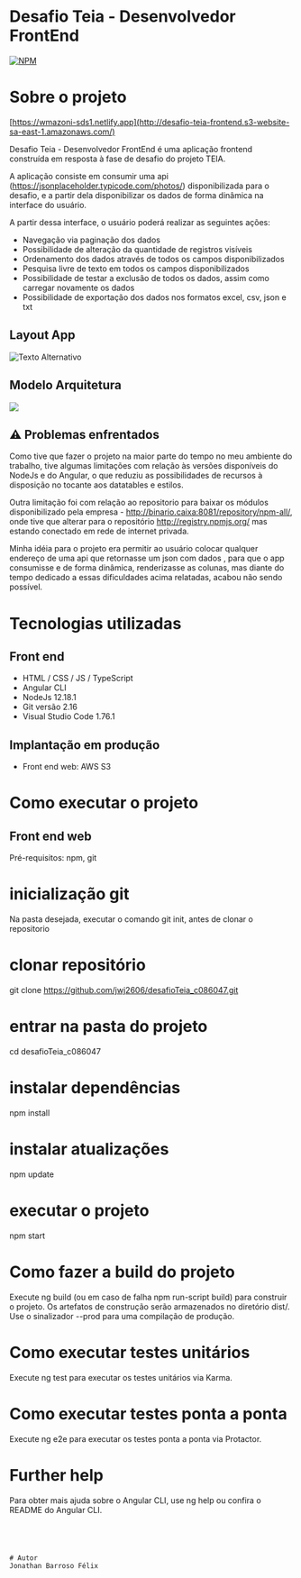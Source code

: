 # Desafio Teia - Desenvolvedor FrontEnd 
[![NPM](https://img.shields.io/npm/l/react)](https://github.com/devsuperior/sds1-wmazoni/blob/master/LICENSE) 

# Sobre o projeto

[https://wmazoni-sds1.netlify.app](http://desafio-teia-frontend.s3-website-sa-east-1.amazonaws.com/)

Desafio Teia - Desenvolvedor FrontEnd é uma aplicação frontend construída em resposta à fase de desafio do projeto TEIA.

A aplicação consiste em consumir uma api (https://jsonplaceholder.typicode.com/photos/) disponibilizada para o desafio, e a partir dela disponibilizar os dados de forma dinâmica na interface do usuário.

A partir dessa interface, o usuário poderá realizar as seguintes ações:
- Navegação via paginação dos dados
- Possibilidade de alteração da quantidade de registros visíveis
- Ordenamento dos dados através de todos os campos disponibilizados
- Pesquisa livre de texto em todos os campos disponibilizados
- Possibilidade de testar a exclusão de todos os dados, assim como carregar novamente os dados
- Possibilidade de exportação dos dados nos formatos excel, csv, json e txt

## Layout App
<img src="https://github.com/jwj2606/desafioTeia_c086047/blob/main/src/imgApp.png" alt="Texto Alternativo">

## Modelo Arquitetura
[![](https://mermaid.ink/img/pako:eNqNkkFu2zAQRa8y4CoBLAPJ0osCSuQ0dus4gNRNpSzG4igmQHFUikxRSD5NFzlAj-CLlZLhJg4SoNKGePP_8JOcTpQsScxEpflnuUXrIEsKA-GL87hp4MaycXMjHyCKPvUt2Se1f-YeFp2kFivFkSOF07FQ0tS1u1F4ARFY-uGpdT1cncX3C8jmi_j849Yl1w0bMo56WHYSJbeRw42m6b_K0P3jBmEr65232MOXzuDTBu3_qb92FbOjo_oKBgFcny3T9R0kcbJOzw-ovxxP1YY07ZASDobrsZjksd74Ghby4TWe52_ATZ4pp-mEfc6_WX1CbvNs6-uNQaXhpbYco9f7P9Lr8AarcE0Ox0sKwVbosmGZBJKytyXt3nXddQ0-KoP75_1vPvjuR-DYvu9Yd2wlnThSti6Ijz-AmIiabI1KhmHqBlIIt6WaCjELS0kVeu0KUZhdkKJ3nP4ypZiFV6CJ8E04CSUKHy3WYlahbgMlqUKm1WFAxzmdiAbNd-ajZvcXourqow?type=png)](https://mermaid.live/edit#pako:eNqNkkFu2zAQRa8y4CoBLAPJ0osCSuQ0dus4gNRNpSzG4igmQHFUikxRSD5NFzlAj-CLlZLhJg4SoNKGePP_8JOcTpQsScxEpflnuUXrIEsKA-GL87hp4MaycXMjHyCKPvUt2Se1f-YeFp2kFivFkSOF07FQ0tS1u1F4ARFY-uGpdT1cncX3C8jmi_j849Yl1w0bMo56WHYSJbeRw42m6b_K0P3jBmEr65232MOXzuDTBu3_qb92FbOjo_oKBgFcny3T9R0kcbJOzw-ovxxP1YY07ZASDobrsZjksd74Ghby4TWe52_ATZ4pp-mEfc6_WX1CbvNs6-uNQaXhpbYco9f7P9Lr8AarcE0Ox0sKwVbosmGZBJKytyXt3nXddQ0-KoP75_1vPvjuR-DYvu9Yd2wlnThSti6Ijz-AmIiabI1KhmHqBlIIt6WaCjELS0kVeu0KUZhdkKJ3nP4ypZiFV6CJ8E04CSUKHy3WYlahbgMlqUKm1WFAxzmdiAbNd-ajZvcXourqow)

## ⚠️ Problemas enfrentados
Como tive que fazer o projeto na maior parte do tempo no meu ambiente do trabalho, tive algumas limitações com relação às versões disponíveis do NodeJs e do Angular, o que reduziu as possibilidades de recursos à disposição no tocante aos datatables e estilos.

Outra limitação foi com relação ao repositorio para baixar os módulos disponibilizado pela empresa - http://binario.caixa:8081/repository/npm-all/, onde tive que alterar para o repositório http://registry.npmjs.org/ mas estando conectado em rede de internet privada.

Minha idéia para o projeto era permitir ao usuário colocar qualquer endereço de uma api que retornasse um json com dados , para que o app consumisse e de forma dinâmica, renderizasse as colunas, mas diante do tempo dedicado a essas dificuldades acima relatadas, acabou não sendo possível.

# Tecnologias utilizadas
## Front end
- HTML / CSS / JS / TypeScript
- Angular CLI
- NodeJs 12.18.1
- Git versão 2.16
- Visual Studio Code 1.76.1

## Implantação em produção
- Front end web: AWS S3

# Como executar o projeto

## Front end web
Pré-requisitos: npm, git

# inicialização git
Na pasta desejada, executar o comando git init, antes de clonar o repositorio

# clonar repositório
git clone https://github.com/jwj2606/desafioTeia_c086047.git

# entrar na pasta do projeto 
cd desafioTeia_c086047

# instalar dependências
npm install

# instalar atualizações
npm update

# executar o projeto
npm start

# Como fazer a build do projeto
Execute ng build (ou em caso de falha npm run-script build) para construir o projeto. 
Os artefatos de construção serão armazenados no diretório dist/. Use o sinalizador --prod para uma compilação de produção.

# Como executar testes unitários
Execute ng test para executar os testes unitários via Karma.

# Como executar testes ponta a ponta
Execute ng e2e para executar os testes ponta a ponta via Protactor.

# Further help
Para obter mais ajuda sobre o Angular CLI, use ng help ou confira o README do Angular CLI.

```




# Autor
Jonathan Barroso Félix


